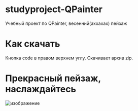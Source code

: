 # studyproject-QPainter
Учебный проект по QPainter, весенний(аххахах) пейзаж

# Как скачать
Кнопка code в правом верхнем углу. Скачивает архив zip.

# Прекрасный пейзаж, наслаждайтесь
![изображение](https://user-images.githubusercontent.com/80642434/163573206-9c51fd92-ef3b-4b2c-9b24-7f3526122c08.png)
